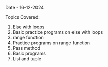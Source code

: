 Date - 16-12-2024

Topics Covered:

1. Else with loops
2. Basic practice programs on else with loops
3. range function
4. Practice programs on range function
5. Pass method
6. Basic programs
7. List and tuple


